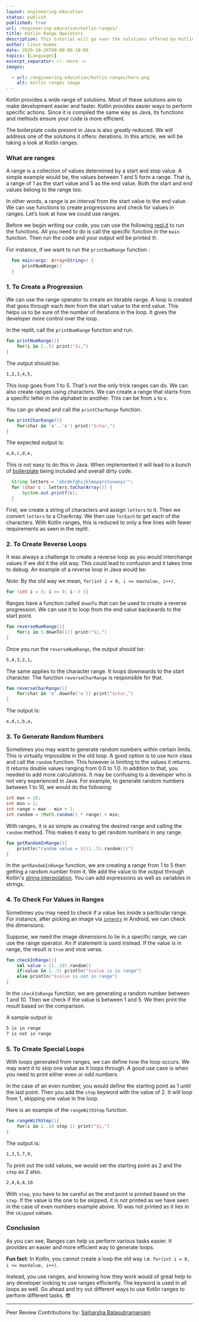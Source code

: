 ```yaml
---
layout: engineering-education
status: publish
published: true
url: /engineering-education/kotlin-ranges/
title: Kotlin Range Operators
description: This tutorial will go over the solutions offered by Kotlin ranges that help us perform specific actions quicker and easier.
author: linus-muema
date: 2020-10-26T00:00:00-18:00
topics: [Languages]
excerpt_separator: <!--more-->
images:

  - url: /engineering-education/kotlin-ranges/hero.png
    alt: kotlin ranges image
---
```

Kotlin provides a wide range of solutions. Most of these solutions aim to make development easier and faster. Kotlin provides easier ways to perform specific actions. Since it is compiled the same way as Java, its functions and methods ensure your code is more efficient.
<!--more-->
The boilerplate code present in Java is also greatly reduced. We will address one of the solutions it offers: iterations. In this article, we will be taking a look at Kotlin ranges.

### What are ranges
A range is a collection of values determined by a start and stop value. A simple example would be, the values between 1 and 5 form a range. That is, a range of 1 as the start value and 5 as the end value. Both the start and end values belong to the range too.

In other words, a range is an interval from the start value to the end value. We can use functions to create progressions and check for values in ranges. Let’s look at how we could use ranges.

Before we begin writing our code, you can use the following [repl.it](https://repl.it/@Linusmuema/Ranges) to run the functions. All you need to do is call the specific function in the `main` function. Then run the code and your output will be printed 🤓.

For instance, if we want to run the `printNumRange` function :

```Kotlin
  fun main(args: Array<String>) {
      printNumRange()
  }
```

### 1. To Create a Progression
We can use the range operator to create an iterable range. A loop is created that goes through each item from the start value to the end value. This helps us to be sure of the number of iterations in the loop. It gives the developer more control over the loop.

In the replit, call the `printNumRange` function and run.

```kotlin
fun printNumRange(){
    for(i in 1..5) print("$i,")
}
```

The output should be:

```bash
1,2,3,4,5,
```

This loop goes from 1 to 5. That's not the only trick ranges can do. We can also create ranges using characters. We can create a range that starts from a specific letter in the alphabet to another. This can be from `a` to `e`.

You can go ahead and call the `printCharRange` function.

```kotlin
fun printCharRange(){
    for(char in 'a'..'e') print("$char,")
}
```

The expected output is:

```bash
a,b,c,d,e,
```

This is not easy to do this in Java. When implemented it will lead to a bunch of [boilerplate](https://www.freecodecamp.org/news/whats-boilerplate-and-why-do-we-use-it-let-s-check-out-the-coding-style-guide-ac2b6c814ee7/) being included and overall dirty code.

```Java
  String letters = "abcdefghijklmopqrstuvwxyz'";
  for (char c : letters.toCharArray()) {
      System.out.printf(c);
  }
```

First, we create a string of characters and assign `letters` to it. Then we convert `letters` to a CharArray. We then use `forEach` to get each of the characters. With Kotlin ranges, this is reduced to only a few lines with fewer requirements as seen in the replit.

### 2. To Create Reverse Loops
It was always a challenge to create a reverse loop as you would interchange values if we did it the old way. This could lead to confusion and it takes time to debug. An example of a reverse loop in Java would be:

*Note:* By the old way we mean, `for(int i = 0, i <= maxValue, i++)`.

```Java
for (int i = 5; i >= 0; i--) {}
```

Ranges have a function called `downTo` that can be used to create a reverse progression. We can use it to loop from the end value backwards to the start point.

```kotlin
fun reverseNumRange(){
    for(i in 5.downTo(1)) print("$i,")
}
```

Once you run the `reverseNumRange`, the output should be:

```bash
5,4,3,2,1,
```

The same applies to the character range. It loops downwards to the start character. The function `reverseCharRange` is responsible for that.

```kotlin
fun reverseCharRange(){
    for(char in 'e'.downTo('a')) print("$char,")
}
```

The output is:

```bash
e,d,c,b,a,
```

### 3. To Generate Random Numbers
Sometimes you may want to generate random numbers within certain limits. This is virtually impossible in the old loop. A good option is to use `Math` class and call the `random` function. This however is limiting to the values it returns. It returns double values ranging from 0.0 to 1.0. In addition to that, you needed to add more calculations. It may be confusing to a developer who is not very experienced in Java. For example, to generate random numbers between 1 to 10, we would do the following:

```Java
int max = 10;
int min = 1;
int range = max - min + 1;
int random = (Math.random() * range) + min;
```

With ranges, it is as simple as creating the desired range and calling the `random` method. This makes it easy to get random numbers in any range.

```kotlin
fun getRandomInRange(){
    println("random value = ${(1..5).random()}")
}
```

In the `getRandomInRange` function, we are creating a range from 1 to 5 then getting a random number from it. We add the value to the output through Kotlin's [string interpolation](https://kotlincompact.com/string-interpolation.html). You can add expressions as well as variables in strings.

### 4. To Check For Values in Ranges
Sometimes you may need to check if a value lies inside a particular range. For instance, after picking an image via [`intents`](https://developer.android.com/training/camera/photobasics) in Android, we can check the dimensions.

Suppose, we need the image dimensions to lie in a specific range, we can use the range operator. An if statement is used instead. If the value is in range, the result is `true` and vice versa.

```kotlin
fun checkInRange(){
    val value = (1..10).random()
    if(value in 1..5) println("$value is in range")
    else println("$value is not in range")
}
```

In the `checkInRange` function, we are generating a random number between 1 and 10. Then we check if the value is between 1 and 5. We then print the result based on the comparison.

A sample output is:

```bash
5 is in range
7 is not in range
```

### 5. To Create Special Loops
With loops generated from ranges, we can define how the loop occurs. We may want it to skip one value as it loops through. A good use case is when you need to print either even or odd numbers.

In the case of an even number, you would define the starting point as 1 until the last point. Then you add the `step` keyword with the value of 2. It will loop from 1, skipping one value in the loop.

Here is an example of the `rangeWithStep` function.

```kotlin
fun rangeWithStep(){
    for(i in 1..10 step 2) print("$i,")
}
```

The output is:

```bash
1,3,5,7,9,
```

To print out the odd values, we would set the starting point as 2 and the `step` as 2 also.

```bash
2,4,6,8,10
```

With `step`, you have to be careful as the end point is printed based on the `step`. If the value is the one to be skipped, it is not printed as we have seen in the case of even numbers example above. 10 was not printed as it lies in the `skipped` values.

### Conclusion
As you can see, Ranges can help us perform various tasks easier. It provides an easier and more efficient way to generate loops.

**Fun fact**: In Kotlin, you cannot create a loop the old way i.e. `for(int i = 0, i <= maxValue, i++)`.

Instead, you use ranges, and knowing how they work would of great help to any developer looking to use ranges efficiently. The keyword is used in all loops as well. Go ahead and try out different ways to use Kotlin ranges to perform different tasks. 😎

---
Peer Review Contributions by: [Saiharsha Balasubramaniam](/engineering-education/authors/saiharsha-balasubramaniam/)
